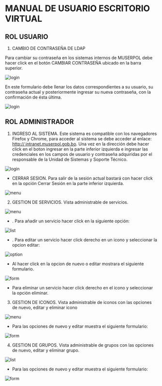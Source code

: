 # MANUAL DE USUARIO ESCRITORIO VIRTUAL

## ROL USUARIO

1. CAMBIO DE CONTRASEÑA DE LDAP

Para cambiar su contraseña en los sistemas internos de MUSERPOL debe hacer click en el botón CAMBIAR CONTRASEÑA ubicado en la barra superior.

![login](./img/update_password_btn.png)

En este formulario debe llenar los datos correspondientes a su usuario, su contraseña actual y posteriormente ingresar su nueva contraseña, con la confirmación de ésta última.

![login](./img/update_password_form.png)

## ROL ADMINISTRADOR

1. INGRESO AL SISTEMA.
Este sistema es compatible con los navegadores Firefox y Chrome, para acceder al sistema se debe acceder al enlace:
[http:// intranet.muserpol.gob.bo](http://intranet.muserpol.gob.bo).
Una vez en la dirección debe hacer click en el boton ingresar en la parte inferior izquierda e ingresar las credenciales en los campos de usuario y contraseña adquiridas por el responsable de la Unidad de Sistemas y Soporte Técnico.

![login](./img/login.png)

* CERRAR SESION. Para salir de la sesión actual bastará con hacer click en la opción Cerrar Sesión en la parte inferior izquierda.

![menu](./img/admin_service.png)

2. GESTION DE SERVICIOS. Vista administrable de servicios.

![menu](./img/admin_service.png)

* . Para añadir un servicio hacer click en la siguiente opción:

![list](./img/add_service.png)

* . Para editar un servicio hacer click derecho en un icono y seleccionar la opcion editar:

![option](./img/option_service.png)

* Al hacer click en la opcion de nuevo o editar mostrara el siguiente formulario.

![form](./img/form_service.png)

* Para eliminar un servicio hacer click derecho en el icono y seleccionar la opción eliminar.

3. GESTION DE ICONOS. Vista administrable de iconos con las opciones de nuevo, editar y eliminar icono

![menu](./img/icon.png)

* Para las opciones de nuevo y editar muestra el siguiente formulario:

![form](./img/form_icon.png)

4. GESTION DE GRUPOS. Vista administrable de grupos con las opciones de nuevo, editar y eliminar grupo.

![list](./img/group.png)

* Para las opciones de nuevo y editar muestra el siguiente formulario:

![form](./img/form_group.png)